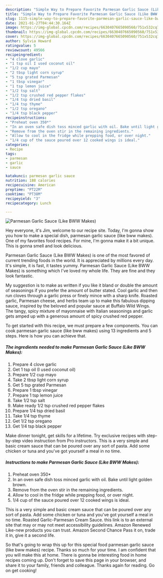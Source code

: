 ```yaml
---
description: "Simple Way to Prepare Favorite Parmesan Garlic Sauce (Like BWW Makes)"
title: "Simple Way to Prepare Favorite Parmesan Garlic Sauce (Like BWW Makes)"
slug: 1115-simple-way-to-prepare-favorite-parmesan-garlic-sauce-like-bww-makes
date: 2021-01-27T04:44:30.164Z
image: https://img-global.cpcdn.com/recipes/6630407665090560/751x532cq70/parmesan-garlic-sauce-like-bww-makes-recipe-main-photo.jpg
thumbnail: https://img-global.cpcdn.com/recipes/6630407665090560/751x532cq70/parmesan-garlic-sauce-like-bww-makes-recipe-main-photo.jpg
cover: https://img-global.cpcdn.com/recipes/6630407665090560/751x532cq70/parmesan-garlic-sauce-like-bww-makes-recipe-main-photo.jpg
author: Sylvia Howard
ratingvalue: 5
reviewcount: 49566
recipeingredient:
- "4 clove garlic"
- "1 tsp oil I used coconut oil"
- "1/2 cup mayo"
- "2 tbsp light corn syrup"
- "5 tsp grated Parmesan"
- "1 tbsp vinegar"
- "1 tsp lemon juice"
- "1/2 tsp salt"
- "1/2 tsp crushed red pepper flakes"
- "1/4 tsp dried basil"
- "1/4 tsp thyme"
- "1/2 tsp oregano"
- "1/4 tsp black pepper"
recipeinstructions:
- "Preheat oven 350*"
- "In an oven safe dish toss minced garlic with oil. Bake until light golden brown."
- "Remove from the oven stir in the remaining ingredients."
- "Allow to cool in the fridge while prepping food, or over night."
- "1/4 cup of the sauce poured over 12 cooked wings is ideal."
categories:
- Recipe
tags:
- parmesan
- garlic
- sauce

katakunci: parmesan garlic sauce 
nutrition: 188 calories
recipecuisine: American
preptime: "PT22M"
cooktime: "PT38M"
recipeyield: "3"
recipecategory: Lunch

---
```



![Parmesan Garlic Sauce (Like BWW Makes)](https://img-global.cpcdn.com/recipes/6630407665090560/751x532cq70/parmesan-garlic-sauce-like-bww-makes-recipe-main-photo.jpg)

Hey everyone, it's Jim, welcome to our recipe site. Today, I'm gonna show you how to make a special dish, parmesan garlic sauce (like bww makes). One of my favorites food recipes. For mine, I'm gonna make it a bit unique. This is gonna smell and look delicious.

Parmesan Garlic Sauce (Like BWW Makes) is one of the most favored of current trending foods in the world. It is appreciated by millions every day. It's simple, it is fast, it tastes yummy. Parmesan Garlic Sauce (Like BWW Makes) is something which I've loved my whole life. They are fine and they look fantastic.

My suggestion is to make as written if you like it bland or double the amount of seasonings if you prefer the amount of butter stated. Cool garlic and then run cloves through a garlic press or finely mince with a sharp knife. Roasted garlic, Parmesan cheese, and herbs team up to make this fabulous dipping sauce, inspired by the beloved and popular sauce at Buffalo Wild Wings. The tangy, spicy mixture of mayonnaise with Italian seasonings and garlic gets amped up with a generous amount of spicy crushed red pepper.


To get started with this recipe, we must prepare a few components. You can cook parmesan garlic sauce (like bww makes) using 13 ingredients and 5 steps. Here is how you can achieve that.

<!--inarticleads1-->

##### The ingredients needed to make Parmesan Garlic Sauce (Like BWW Makes):

1. Prepare 4 clove garlic
1. Get 1 tsp oil (I used coconut oil)
1. Prepare 1/2 cup mayo
1. Take 2 tbsp light corn syrup
1. Get 5 tsp grated Parmesan
1. Prepare 1 tbsp vinegar
1. Prepare 1 tsp lemon juice
1. Take 1/2 tsp salt
1. Make ready 1/2 tsp crushed red pepper flakes
1. Prepare 1/4 tsp dried basil
1. Take 1/4 tsp thyme
1. Get 1/2 tsp oregano
1. Get 1/4 tsp black pepper


Make dinner tonight, get skills for a lifetime. Try exclusive recipes with step-by-step video instruction from Pro instructors. This is a very simple and basic cream sauce that can be poured over any sort of pasta. Add some chicken or tuna and you&#39;ve got yourself a meal in no time. 

<!--inarticleads2-->

##### Instructions to make Parmesan Garlic Sauce (Like BWW Makes):

1. Preheat oven 350*
1. In an oven safe dish toss minced garlic with oil. Bake until light golden brown.
1. Remove from the oven stir in the remaining ingredients.
1. Allow to cool in the fridge while prepping food, or over night.
1. 1/4 cup of the sauce poured over 12 cooked wings is ideal.


This is a very simple and basic cream sauce that can be poured over any sort of pasta. Add some chicken or tuna and you&#39;ve got yourself a meal in no time. Roasted Garlic-Parmesan Cream Sauce. this link is to an external site that may or may not meet accessibility guidelines. Amazon Renewed Like-new products you can trust. Amazon Second Chance Pass it on, trade it in, give it a second life. 

So that's going to wrap this up for this special food parmesan garlic sauce (like bww makes) recipe. Thanks so much for your time. I am confident that you will make this at home. There is gonna be interesting food in home recipes coming up. Don't forget to save this page in your browser, and share it to your family, friends and colleague. Thanks again for reading. Go on get cooking!
